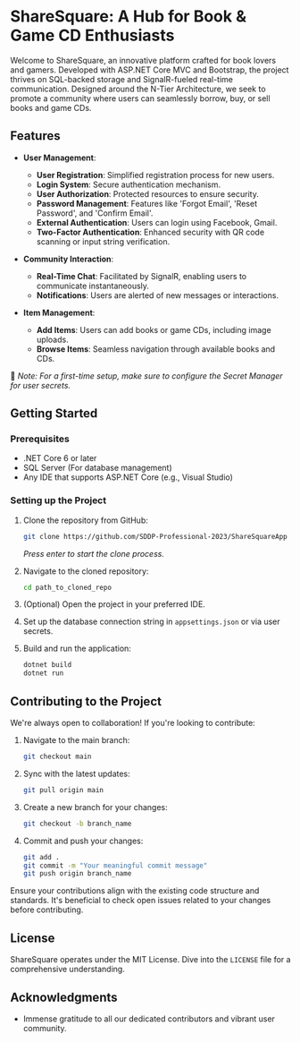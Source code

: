 # ShareSquare: A Hub for Book & Game CD Enthusiasts

Welcome to ShareSquare, an innovative platform crafted for book lovers and gamers. Developed with ASP.NET Core MVC and Bootstrap, the project thrives on SQL-backed storage and SignalR-fueled real-time communication. Designed around the N-Tier Architecture, we seek to promote a community where users can seamlessly borrow, buy, or sell books and game CDs.

## Features

- **User Management**:
    - **User Registration**: Simplified registration process for new users.
    - **Login System**: Secure authentication mechanism.
    - **User Authorization**: Protected resources to ensure security.
    - **Password Management**: Features like 'Forgot Email', 'Reset Password', and 'Confirm Email'.
    - **External Authentication**: Users can login using Facebook, Gmail.
    - **Two-Factor Authentication**: Enhanced security with QR code scanning or input string verification.

- **Community Interaction**:
    - **Real-Time Chat**: Facilitated by SignalR, enabling users to communicate instantaneously.
    - **Notifications**: Users are alerted of new messages or interactions.

- **Item Management**:
    - **Add Items**: Users can add books or game CDs, including image uploads.
    - **Browse Items**: Seamless navigation through available books and CDs.

📖 _Note: For a first-time setup, make sure to configure the Secret Manager for user secrets._

## Getting Started

### Prerequisites

- .NET Core 6 or later
- SQL Server (For database management)
- Any IDE that supports ASP.NET Core (e.g., Visual Studio)

### Setting up the Project

1. Clone the repository from GitHub:
    ```bash
    git clone https://github.com/SDDP-Professional-2023/ShareSquareApp
    ```
    _Press enter to start the clone process._

2. Navigate to the cloned repository:
    ```bash
    cd path_to_cloned_repo
    ```

3. (Optional) Open the project in your preferred IDE.

4. Set up the database connection string in `appsettings.json` or via user secrets.

5. Build and run the application:
    ```bash
    dotnet build
    dotnet run
    ```

## Contributing to the Project

We're always open to collaboration! If you're looking to contribute:

1. Navigate to the main branch:
    ```bash
    git checkout main
    ```

2. Sync with the latest updates:
    ```bash
    git pull origin main
    ```

3. Create a new branch for your changes:
    ```bash
    git checkout -b branch_name
    ```

4. Commit and push your changes:
    ```bash
    git add .
    git commit -m "Your meaningful commit message"
    git push origin branch_name
    ```

Ensure your contributions align with the existing code structure and standards. It's beneficial to check open issues related to your changes before contributing.

## License

ShareSquare operates under the MIT License. Dive into the `LICENSE` file for a comprehensive understanding.

## Acknowledgments

- Immense gratitude to all our dedicated contributors and vibrant user community.

